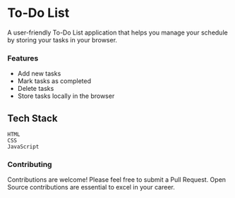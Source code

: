 # To-Do List

A user-friendly To-Do List application that helps you manage your schedule by storing your tasks in your browser.

### Features
- Add new tasks
- Mark tasks as completed
- Delete tasks
- Store tasks locally in the browser

## Tech Stack
    HTML
    CSS
    JavaScript

### Contributing

Contributions are welcome! Please feel free to submit a Pull Request.
Open Source contributions are essential to excel in your career.